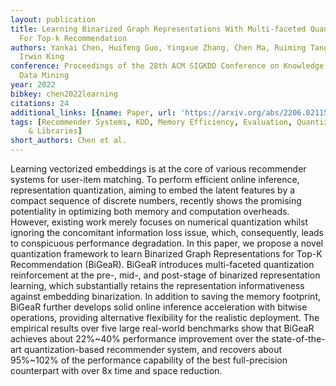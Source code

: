 ```yaml
---
layout: publication
title: Learning Binarized Graph Representations With Multi-faceted Quantization Reinforcement
  For Top-k Recommendation
authors: Yankai Chen, Huifeng Guo, Yingxue Zhang, Chen Ma, Ruiming Tang, Jingjie Li,
  Irwin King
conference: Proceedings of the 28th ACM SIGKDD Conference on Knowledge Discovery and
  Data Mining
year: 2022
bibkey: chen2022learning
citations: 24
additional_links: [{name: Paper, url: 'https://arxiv.org/abs/2206.02115'}]
tags: [Recommender Systems, KDD, Memory Efficiency, Evaluation, Quantization, Tools
    & Libraries]
short_authors: Chen et al.
---
```

Learning vectorized embeddings is at the core of various recommender systems
for user-item matching. To perform efficient online inference, representation
quantization, aiming to embed the latent features by a compact sequence of
discrete numbers, recently shows the promising potentiality in optimizing both
memory and computation overheads. However, existing work merely focuses on
numerical quantization whilst ignoring the concomitant information loss issue,
which, consequently, leads to conspicuous performance degradation. In this
paper, we propose a novel quantization framework to learn Binarized Graph
Representations for Top-K Recommendation (BiGeaR). BiGeaR introduces
multi-faceted quantization reinforcement at the pre-, mid-, and post-stage of
binarized representation learning, which substantially retains the
representation informativeness against embedding binarization. In addition to
saving the memory footprint, BiGeaR further develops solid online inference
acceleration with bitwise operations, providing alternative flexibility for the
realistic deployment. The empirical results over five large real-world
benchmarks show that BiGeaR achieves about 22%~40% performance improvement over
the state-of-the-art quantization-based recommender system, and recovers about
95%~102% of the performance capability of the best full-precision counterpart
with over 8x time and space reduction.